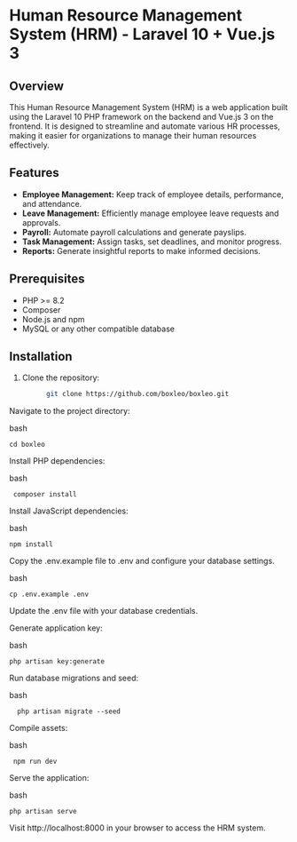 # Human Resource Management System (HRM) - Laravel 10 + Vue.js 3

## Overview

This Human Resource Management System (HRM) is a web application built using the Laravel 10 PHP framework on the backend and Vue.js 3 on the frontend. It is designed to streamline and automate various HR processes, making it easier for organizations to manage their human resources effectively.

## Features

- **Employee Management:** Keep track of employee details, performance, and attendance.
- **Leave Management:** Efficiently manage employee leave requests and approvals.
- **Payroll:** Automate payroll calculations and generate payslips.
- **Task Management:** Assign tasks, set deadlines, and monitor progress.
- **Reports:** Generate insightful reports to make informed decisions.

## Prerequisites

- PHP >= 8.2
- Composer
- Node.js and npm
- MySQL or any other compatible database

## Installation

1. Clone the repository:

   ```bash
         git clone https://github.com/boxleo/boxleo.git


Navigate to the project directory:

bash

    cd boxleo
Install PHP dependencies:

bash

     composer install

Install JavaScript dependencies:

bash

    npm install

Copy the .env.example file to .env and configure your database settings.

bash

    cp .env.example .env

Update the .env file with your database credentials.

Generate application key:

bash

    php artisan key:generate

Run database migrations and seed:

bash

      php artisan migrate --seed

Compile assets:

bash

     npm run dev

Serve the application:

bash

    php artisan serve

Visit http://localhost:8000 in your browser to access the HRM system.
